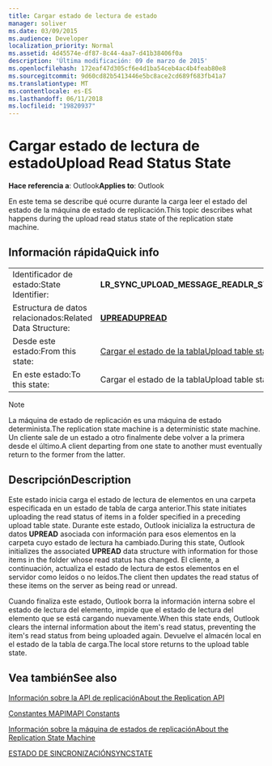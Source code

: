 ```yaml
---
title: Cargar estado de lectura de estado
manager: soliver
ms.date: 03/09/2015
ms.audience: Developer
localization_priority: Normal
ms.assetid: 4d45574e-df87-8c44-4aa7-d41b38406f0a
description: 'Última modificación: 09 de marzo de 2015'
ms.openlocfilehash: 172eaf47d305cf6e4d1ba54ceb4ac4b4feab80e8
ms.sourcegitcommit: 9d60cd82b5413446e5bc8ace2cd689f683fb41a7
ms.translationtype: MT
ms.contentlocale: es-ES
ms.lasthandoff: 06/11/2018
ms.locfileid: "19820937"
---
```

# <a name="upload-read-status-state"></a><span data-ttu-id="665a1-103">Cargar estado de lectura de estado</span><span class="sxs-lookup"><span data-stu-id="665a1-103">Upload Read Status State</span></span>

  
  
<span data-ttu-id="665a1-104">**Hace referencia a**: Outlook</span><span class="sxs-lookup"><span data-stu-id="665a1-104">**Applies to**: Outlook</span></span> 
  
 <span data-ttu-id="665a1-105">En este tema se describe qué ocurre durante la carga leer el estado del estado de la máquina de estado de replicación.</span><span class="sxs-lookup"><span data-stu-id="665a1-105">This topic describes what happens during the upload read status state of the replication state machine.</span></span> 
  
## <a name="quick-info"></a><span data-ttu-id="665a1-106">Información rápida</span><span class="sxs-lookup"><span data-stu-id="665a1-106">Quick info</span></span>

|||
|:-----|:-----|
|<span data-ttu-id="665a1-107">Identificador de estado:</span><span class="sxs-lookup"><span data-stu-id="665a1-107">State Identifier:</span></span>  <br/> |<span data-ttu-id="665a1-108">**LR_SYNC_UPLOAD_MESSAGE_READ**</span><span class="sxs-lookup"><span data-stu-id="665a1-108">**LR_SYNC_UPLOAD_MESSAGE_READ**</span></span> <br/> |
|<span data-ttu-id="665a1-109">Estructura de datos relacionados:</span><span class="sxs-lookup"><span data-stu-id="665a1-109">Related Data Structure:</span></span>  <br/> |<span data-ttu-id="665a1-110">**[UPREAD](upread.md)**</span><span class="sxs-lookup"><span data-stu-id="665a1-110">**[UPREAD](upread.md)**</span></span> <br/> |
|<span data-ttu-id="665a1-111">Desde este estado:</span><span class="sxs-lookup"><span data-stu-id="665a1-111">From this state:</span></span>  <br/> |[<span data-ttu-id="665a1-112">Cargar el estado de la tabla</span><span class="sxs-lookup"><span data-stu-id="665a1-112">Upload table state</span></span>](upload-table-state.md) <br/> |
|<span data-ttu-id="665a1-113">En este estado:</span><span class="sxs-lookup"><span data-stu-id="665a1-113">To this state:</span></span>  <br/> |<span data-ttu-id="665a1-114">Cargar el estado de la tabla</span><span class="sxs-lookup"><span data-stu-id="665a1-114">Upload table state</span></span>  <br/> |
   
> [!NOTE]
> <span data-ttu-id="665a1-115">La máquina de estado de replicación es una máquina de estado determinista.</span><span class="sxs-lookup"><span data-stu-id="665a1-115">The replication state machine is a deterministic state machine.</span></span> <span data-ttu-id="665a1-116">Un cliente sale de un estado a otro finalmente debe volver a la primera desde el último.</span><span class="sxs-lookup"><span data-stu-id="665a1-116">A client departing from one state to another must eventually return to the former from the latter.</span></span> 
  
## <a name="description"></a><span data-ttu-id="665a1-117">Descripción</span><span class="sxs-lookup"><span data-stu-id="665a1-117">Description</span></span>

<span data-ttu-id="665a1-118">Este estado inicia carga el estado de lectura de elementos en una carpeta especificada en un estado de tabla de carga anterior.</span><span class="sxs-lookup"><span data-stu-id="665a1-118">This state initiates uploading the read status of items in a folder specified in a preceding upload table state.</span></span> <span data-ttu-id="665a1-119">Durante este estado, Outlook inicializa la estructura de datos **UPREAD** asociada con información para esos elementos en la carpeta cuyo estado de lectura ha cambiado.</span><span class="sxs-lookup"><span data-stu-id="665a1-119">During this state, Outlook initializes the associated **UPREAD** data structure with information for those items in the folder whose read status has changed.</span></span> <span data-ttu-id="665a1-120">El cliente, a continuación, actualiza el estado de lectura de estos elementos en el servidor como leídos o no leídos.</span><span class="sxs-lookup"><span data-stu-id="665a1-120">The client then updates the read status of these items on the server as being read or unread.</span></span> 
  
<span data-ttu-id="665a1-121">Cuando finaliza este estado, Outlook borra la información interna sobre el estado de lectura del elemento, impide que el estado de lectura del elemento que se está cargando nuevamente.</span><span class="sxs-lookup"><span data-stu-id="665a1-121">When this state ends, Outlook clears the internal information about the item's read status, preventing the item's read status from being uploaded again.</span></span> <span data-ttu-id="665a1-122">Devuelve el almacén local en el estado de la tabla de carga.</span><span class="sxs-lookup"><span data-stu-id="665a1-122">The local store returns to the upload table state.</span></span>
  
## <a name="see-also"></a><span data-ttu-id="665a1-123">Vea también</span><span class="sxs-lookup"><span data-stu-id="665a1-123">See also</span></span>



[<span data-ttu-id="665a1-124">Información sobre la API de replicación</span><span class="sxs-lookup"><span data-stu-id="665a1-124">About the Replication API</span></span>](about-the-replication-api.md)
  
[<span data-ttu-id="665a1-125">Constantes MAPI</span><span class="sxs-lookup"><span data-stu-id="665a1-125">MAPI Constants</span></span>](mapi-constants.md)
  
[<span data-ttu-id="665a1-126">Información sobre la máquina de estados de replicación</span><span class="sxs-lookup"><span data-stu-id="665a1-126">About the Replication State Machine</span></span>](about-the-replication-state-machine.md)
  
[<span data-ttu-id="665a1-127">ESTADO DE SINCRONIZACIÓN</span><span class="sxs-lookup"><span data-stu-id="665a1-127">SYNCSTATE</span></span>](syncstate.md)

